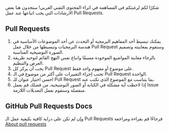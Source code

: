 شكرًا لكم لرغبتكم في المساهمة في اثراء المحتوى التقني العربي! ستجدون هنا بعض الارشادات التي يجب اتباعها عند عمل Pull Requests. 

## Pull Requests
1. يمكنك تبسيط أحد المفاهيم البرمجية أو التحدث عن أحد الموضوعات الأساسية في هندسة البرمجيات وتبسيطها من خلال عمل Pull Request وسنقوم بمعاينته وتصميم الصورة التوضيحية المناسبة.
2. بالرجاء معاينة المواضيع الموجودة مسبقًا واتباع نفس النهج القائم لتوحيد طريقة العرض والتنظيم.
2. يجب أن يركز كل Pull Request على موضوع أو مفهوم واحد فقط.
3. تجنب إجراء التغييرات على أكثر من موضوع في الـ Pull Request الواحدة.
4. احسن اختيار عنوان للـ Pull Request بما يتناسب مع الموضوع الذي تكتب عنه.
5. إذا لاحظت أية مشكلة في الكتابة أو الصور التوضيحية، من فضلك قم بعمل Issue منفصلة وسنقوم بعمل التعديلات اللازمة.

## GitHub Pull Requests Docs
وإن لم تكن على دراية كافية بكيفية عمل الـ Pull Requests فرجاءًا قم بقراءة ومراجعة [About pull requests](https://docs.github.com/en/pull-requests/collaborating-with-pull-requests/proposing-changes-to-your-work-with-pull-requests/about-pull-requests)
